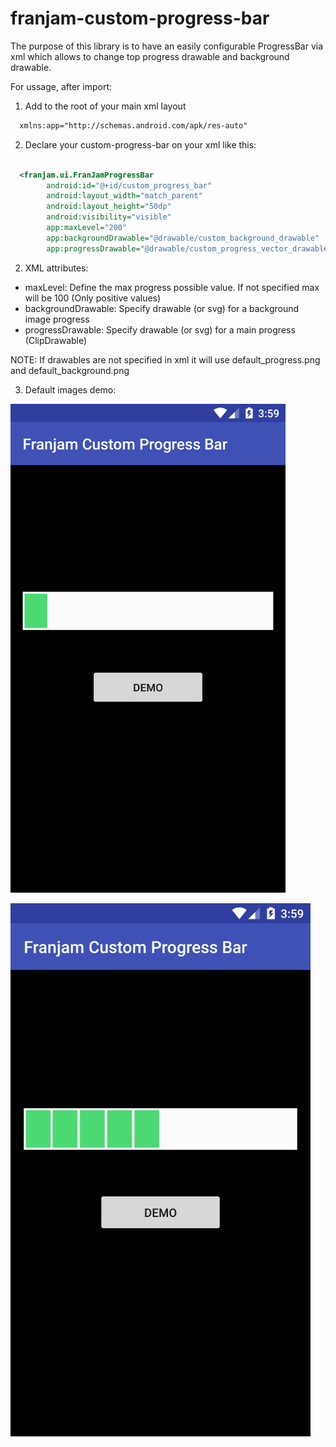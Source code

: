 # franjam-custom-progress-bar

The purpose of this library is to have an easily configurable ProgressBar via xml which allows to change top progress drawable 
and background drawable.

For ussage, after import:

1) Add to the root of your main xml layout
```xml
  xmlns:app="http://schemas.android.com/apk/res-auto"
  ```
2) Declare your custom-progress-bar on your xml like this:

```xml

  <franjam.ui.FranJamProgressBar
        android:id="@+id/custom_progress_bar"
        android:layout_width="match_parent"
        android:layout_height="50dp"
        android:visibility="visible"
        app:maxLevel="200"
        app:backgroundDrawable="@drawable/custom_background_drawable"
        app:progressDrawable="@drawable/custom_progress_vector_drawable" />
```

2) XML attributes:

* maxLevel: Define the max progress possible value. If not specified max will be 100 (Only positive values)
* backgroundDrawable: Specify drawable (or svg) for a background image progress
* progressDrawable: Specify drawable (or svg) for a main progress (ClipDrawable)

NOTE: If drawables are not specified in xml it will use default_progress.png and default_background.png

3) Default images demo:

![Default sample 1](/demo_initial.png? "Demo sample 1")

![Default sample 2](/demo_progress.png? "Demo sample 2")
